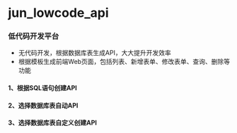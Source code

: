 # jun_lowcode_api

### 低代码开发平台

- 无代码开发，根据数据库表生成API，大大提升开发效率
- 根据模板生成前端Web页面，包括列表、新增表单、修改表单、查询、删除等功能

#### 1、根据SQL语句创建API

#### 2、选择数据库表自动API

#### 3、选择数据库表自定义创建API



